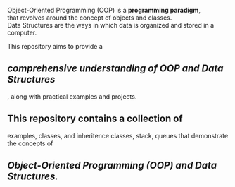 Object-Oriented Programming (OOP) is a <b>programming paradigm</b>,<br>that revolves around the concept of objects and classes. <br>Data Structures are the ways in which data is organized and stored in a computer.

This repository aims to provide a <h2><b><i>comprehensive understanding of OOP and Data Structures</b></i></h2>, along with practical examples and projects.
<br>
<h2><b>This repository contains a collection of</b></h2> examples, classes, and inheritence classes, stack, queues that demonstrate the concepts of <h2><i>Object-Oriented Programming (OOP) and Data Structures.</i></h2>

